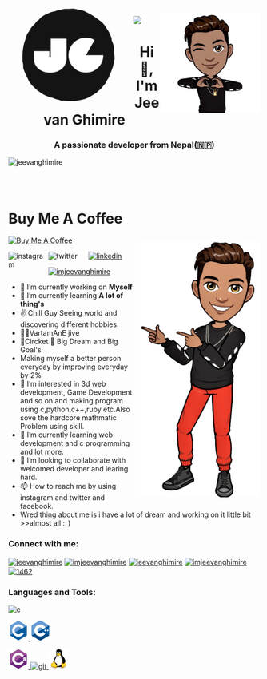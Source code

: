 <img align="left" width="250px" style="margin-top:-20px" src="transparent one.png ">  
<img align="right" width="200px" style="margin-top:-0px" src="Gifs.png ">
<img align="middle" width="150px" style="margin-top-left:-20px" src="https://user-images.githubusercontent.com/66736799/146564539-ee4ffe15-7929-4443-933e-0d708e45819b.png">

                  
<h1 align="center">Hi 👋, I'm Jeevan Ghimire </h1>
<h3 align="center">A passionate developer from Nepal(🇳🇵) </h3>
<p align="left"> <img src="https://komarev.com/ghpvc/?username=jeevanghimire&label=Profile%20views&color=0e75b6&style=flat" alt="jeevanghimire" /> </p>
</br>
</br>

 # Buy Me A Coffee
 <a href="https://www.buymeacoffee.com/jeevanghimire" target="_blank"><img src="https://cdn.buymeacoffee.com/buttons/default-orange.png" alt="Buy Me A Coffee" height="41" width="174"></a>
 
<div dsplay="inline-block">
<img align="right" width="250px" style="margin-top:-20px" src="gif.png">
 <a href="https://www.instagram.com/imjeevanghimire/">
    <img align="left" width="80px" src="https://i.ibb.co/qkGSp1D/instagram.png" alt="instagram" style="vertical-align:top;">
  </a> 
  <a href="https://twitter.com/imjeevanghimire/">
    <img align="left" width="80px" src="https://i.ibb.co/ZcFHDpv/twitter.png" alt="twitter" style="vertical-align:top;">
  </a>
  <a href="https://www.linkedin.com/in/imjeevanghimire">
    <img width="80px" src="https://i.ibb.co/RyZx12b/linkedin.png" alt="linkedin" style="vertical-align:top;">
  </a>
</div>


<p align="left"> <a href="https://twitter.com/imjeevanghimire" target="blank"><img src="https://img.shields.io/twitter/follow/imjeevanghimire?logo=twitter&style=for-the-badge" alt="imjeevanghimire" /></a> </p>

- 🔭 I’m currently working on **Myself**
- 🌱 I’m currently learning **A lot of thing's**
- ✌ Chill Guy Seeing world and discovering different hobbies.
- 🐱‍💻VartamAnE jive 
- 🏏Circket 💖 Big Dream and Big Goal's 
- Making myself a better person everyday by improving everyday by 2%
- 👀 I’m interested in 3d web development, Game Development and so on and making program using c,python,c++,ruby etc.Also sove the hardcore mathmatic Problem  using skill.
- 🌱 I’m currently learning web development and c programming and lot more. 
- 💞️ I’m looking to collaborate  with welcomed developer and learing hard.
- 📫 How to reach me by using instagram and twitter and facebook.
-  Wred  thing about me is i have a lot of dream and working on it little bit >>almost all :_)

<h3 align="left">Connect with me:</h3>
<p align="left">
<a href="https://codepen.io/jeevanghimire" target="blank"><img align="center" src="https://raw.githubusercontent.com/rahuldkjain/github-profile-readme-generator/master/src/images/icons/Social/codepen.svg" alt="jeevanghimire" height="30" width="40" /></a>
<a href="https://twitter.com/imjeevanghimire" target="blank"><img align="center" src="https://raw.githubusercontent.com/rahuldkjain/github-profile-readme-generator/master/src/images/icons/Social/twitter.svg" alt="imjeevanghimire" height="30" width="40" /></a>
<a href="https://linkedin.com/in/jeevanghimire" target="blank"><img align="center" src="https://raw.githubusercontent.com/rahuldkjain/github-profile-readme-generator/master/src/images/icons/Social/linked-in-alt.svg" alt="jeevanghimire" height="30" width="40" /></a>
<a href="https://instagram.com/imjeevanghimire" target="blank"><img align="center" src="https://raw.githubusercontent.com/rahuldkjain/github-profile-readme-generator/master/src/images/icons/Social/instagram.svg" alt="imjeevanghimire" height="30" width="40" /></a>
<a href="https://discord.gg/Jeevan Ghimire#1462" target="blank"><img align="center" src="https://raw.githubusercontent.com/rahuldkjain/github-profile-readme-generator/master/src/images/icons/Social/discord.svg" alt="1462" height="30" width="40" /></a>
</p>

<h3 align="left">Languages and Tools:</h3>
<p align="left"> <a href="https://www.cprogramming.com/" target="_blank" rel="noreferrer"> <img src="https://cdn.jsdelivr.net/gh/devicons/devicon/icons/vim/vim-plain.svg" alt="c" width="40" height="40"/> 
 <p align="left"> <a href="https://www.cprogramming.com/" target="_blank" rel="noreferrer"> <img src="https://raw.githubusercontent.com/devicons/devicon/master/icons/c/c-original.svg" alt="c" width="40" height="40"/> </a>
 <a href="https://www.w3schools.com/cpp/" target="_blank" rel="noreferrer"> <img src="https://raw.githubusercontent.com/devicons/devicon/master/icons/cplusplus/cplusplus-original.svg" alt="cplusplus" width="40" height="40"/> </a> 
 
 <a href="https://www.w3schools.com/cs/" target="_blank" rel="noreferrer"> <img src="https://raw.githubusercontent.com/devicons/devicon/master/icons/csharp/csharp-original.svg" alt="csharp" width="40" height="40"/> </a> 
 <a href="https://git-scm.com/" target="_blank" rel="noreferrer"> <img src="https://www.vectorlogo.zone/logos/git-scm/git-scm-icon.svg" alt="git" width="40" height="40"/> </a>
 <a href="https://www.linux.org/" target="_blank" rel="noreferrer"> <img src="https://raw.githubusercontent.com/devicons/devicon/master/icons/linux/linux-original.svg" alt="linux" width="40" height="40"/> </a>
